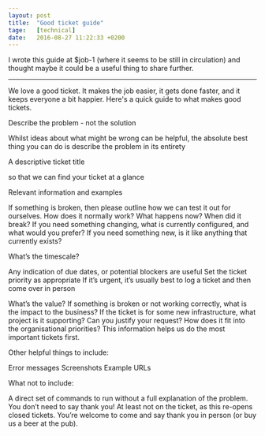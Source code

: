 ```yaml
---
layout: post
title:  "Good ticket guide"
tage:   [technical]
date:   2016-08-27 11:22:33 +0200
---
```



I wrote this guide at $job-1 (where it seems to be still in circulation) and thought maybe it could be a useful thing to share further.

-----

We love a good ticket. It makes the job easier, it gets done faster, and it keeps everyone a bit happier. Here's a quick guide to what makes good tickets.

Describe the problem - not the solution

Whilst ideas about what might be wrong can be helpful, the absolute best thing you can do is describe the problem in its entirety

A descriptive ticket title

so that we can find your ticket at a glance

Relevant information and examples

If something is broken, then please outline how we can test it out for ourselves. How does it normally work? What happens now? When did it break?
If you need something changing, what is currently configured, and what would you prefer?
If you need something new, is it like anything that currently exists?

What’s the timescale?

Any indication of due dates, or potential blockers are useful
Set the ticket priority as appropriate
If it’s urgent, it’s usually best to log a ticket and then come over in person

What’s the value?
If something is broken or not working correctly, what is the impact to the business?
If the ticket is for some new infrastructure, what project is it supporting? 
Can you justify your request? How does it fit into the organisational priorities?
This information helps us do the most important tickets first.

Other helpful things to include:

Error messages
Screenshots
Example URLs

What not to include:

A direct set of commands to run without a full explanation of the problem. 
You don’t need to say thank you! At least not on the ticket, as this re-opens closed tickets. You’re welcome to come and say thank you in person (or buy us a beer at the pub).
